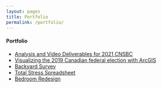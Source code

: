 ```yaml
---
layout: pages
title: Portfolio
permalink: /portfolio/
---
```


#### Portfolio

<ul class="body">
  <li><a href="/portfolio/cnsbc21/">Analysis and Video Deliverables for 2021 CNSBC</a></li>
  <li><a href="/portfolio/2019cdnfe/">Visualizing the 2019 Canadian federal election with ArcGIS</a></li>
  <li><a href="/portfolio/bkyrds/">Backyard Survey</a></li>
  <li><a href="/portfolio/tss/">Total Stress Spreadsheet</a></li>
  <li><a href="/portfolio/bdrmrd/">Bedroom Redesign</a></li>
</ul>
